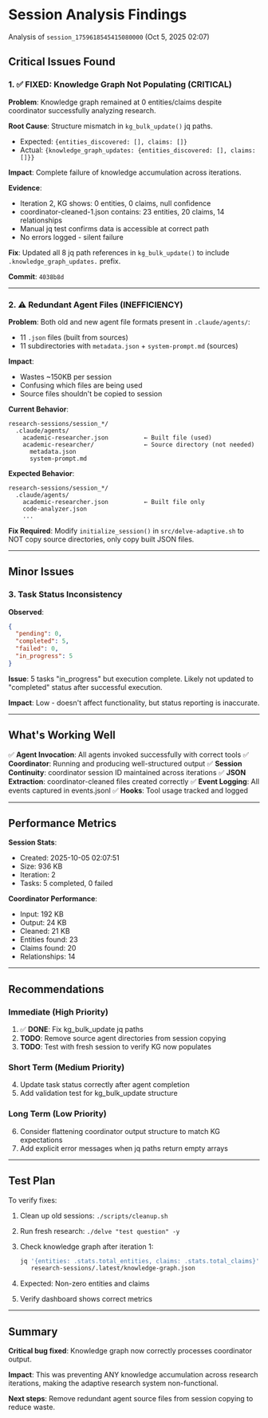 # Session Analysis Findings

Analysis of `session_1759618545415080000` (Oct 5, 2025 02:07)

## Critical Issues Found

### 1. ✅ FIXED: Knowledge Graph Not Populating (CRITICAL)

**Problem**: Knowledge graph remained at 0 entities/claims despite coordinator successfully analyzing research.

**Root Cause**: Structure mismatch in `kg_bulk_update()` jq paths.

- Expected: `{entities_discovered: [], claims: []}`  
- Actual: `{knowledge_graph_updates: {entities_discovered: [], claims: []}}`

**Impact**: Complete failure of knowledge accumulation across iterations.

**Evidence**:

- Iteration 2, KG shows: 0 entities, 0 claims, null confidence
- coordinator-cleaned-1.json contains: 23 entities, 20 claims, 14 relationships
- Manual jq test confirms data is accessible at correct path
- No errors logged - silent failure

**Fix**: Updated all 8 jq path references in `kg_bulk_update()` to include `.knowledge_graph_updates.` prefix.

**Commit**: `4038b8d`

---

### 2. ⚠️  Redundant Agent Files (INEFFICIENCY)

**Problem**: Both old and new agent file formats present in `.claude/agents/`:

- 11 `.json` files (built from sources)
- 11 subdirectories with `metadata.json` + `system-prompt.md` (sources)

**Impact**:

- Wastes ~150KB per session
- Confusing which files are being used
- Source files shouldn't be copied to session

**Current Behavior**:

```
research-sessions/session_*/
  .claude/agents/
    academic-researcher.json          ← Built file (used)
    academic-researcher/              ← Source directory (not needed)
      metadata.json
      system-prompt.md
```

**Expected Behavior**:

```
research-sessions/session_*/
  .claude/agents/
    academic-researcher.json          ← Built file only
    code-analyzer.json
    ...
```

**Fix Required**: Modify `initialize_session()` in `src/delve-adaptive.sh` to NOT copy source directories, only copy built JSON files.

---

## Minor Issues

### 3. Task Status Inconsistency

**Observed**:

```json
{
  "pending": 0,
  "completed": 5,
  "failed": 0,
  "in_progress": 5
}
```

**Issue**: 5 tasks "in_progress" but execution complete. Likely not updated to "completed" status after successful execution.

**Impact**: Low - doesn't affect functionality, but status reporting is inaccurate.

---

## What's Working Well

✅ **Agent Invocation**: All agents invoked successfully with correct tools
✅ **Coordinator**: Running and producing well-structured output
✅ **Session Continuity**: coordinator session ID maintained across iterations
✅ **JSON Extraction**: coordinator-cleaned files created correctly
✅ **Event Logging**: All events captured in events.jsonl
✅ **Hooks**: Tool usage tracked and logged

---

## Performance Metrics

**Session Stats**:

- Created: 2025-10-05 02:07:51
- Size: 936 KB
- Iteration: 2
- Tasks: 5 completed, 0 failed

**Coordinator Performance**:

- Input: 192 KB
- Output: 24 KB  
- Cleaned: 21 KB
- Entities found: 23
- Claims found: 20
- Relationships: 14

---

## Recommendations

### Immediate (High Priority)

1. ✅ **DONE**: Fix kg_bulk_update jq paths
2. **TODO**: Remove source agent directories from session copying
3. **TODO**: Test with fresh session to verify KG now populates

### Short Term (Medium Priority)

4. Update task status correctly after agent completion
5. Add validation test for kg_bulk_update structure

### Long Term (Low Priority)

6. Consider flattening coordinator output structure to match KG expectations
7. Add explicit error messages when jq paths return empty arrays

---

## Test Plan

To verify fixes:

1. Clean up old sessions: `./scripts/cleanup.sh`
2. Run fresh research: `./delve "test question" -y`
3. Check knowledge graph after iteration 1:

   ```bash
   jq '{entities: .stats.total_entities, claims: .stats.total_claims}' \
      research-sessions/.latest/knowledge-graph.json
   ```

4. Expected: Non-zero entities and claims
5. Verify dashboard shows correct metrics

---

## Summary

**Critical bug fixed**: Knowledge graph now correctly processes coordinator output.

**Impact**: This was preventing ANY knowledge accumulation across research iterations, making the adaptive research system non-functional.

**Next steps**: Remove redundant agent source files from session copying to reduce waste.
